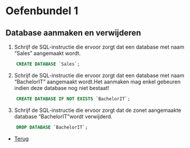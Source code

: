 # Oefenbundel 1

## Database aanmaken en verwijderen

1. Schrijf de SQL-instructie die ervoor zorgt dat een database met naam “Sales” aangemaakt wordt.

```sql
    CREATE DATABASE `Sales`;
```

2. Schrijf de SQL-instructie die ervoor zorgt dat een database met naam “BachelorIT” aangemaakt wordt.Het aanmaken mag enkel gebeuren indien deze database nog niet bestaat!

```sql
    CREATE DATABASE IF NOT EXISTS `BachelorIT`;
```

3. Schrijf de SQL-instructie die ervoor zorgt dat de zonet aangemaakte database “BachelorIT”wordt verwijderd.

```sql
    DROP DATABASE `BachelorIT`;
```

- [Terug](../Deel2.md)